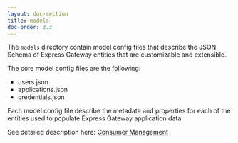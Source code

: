```yaml
---
layout: doc-section
title: models
doc-order: 3.3
---
```

The `models` directory contain model config files that describe the JSON Schema of Express Gateway entities that are
customizable and extensible.

The core model config files are the following:

- users.json
- applications.json
- credentials.json

Each model config file describe the metadata and properties for each of the entities used to populate Express Gateway
application data.

See detailed description here: [Consumer Management](../../consumer-management)
